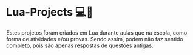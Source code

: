 # Lua-Projects 💻🌙
Estes projetos foram criados em Lua durante aulas que na escola, como forma de atividades e/ou provas. Sendo assim, podem não faz sentido completo, pois são apenas respostas de questões antigas.
